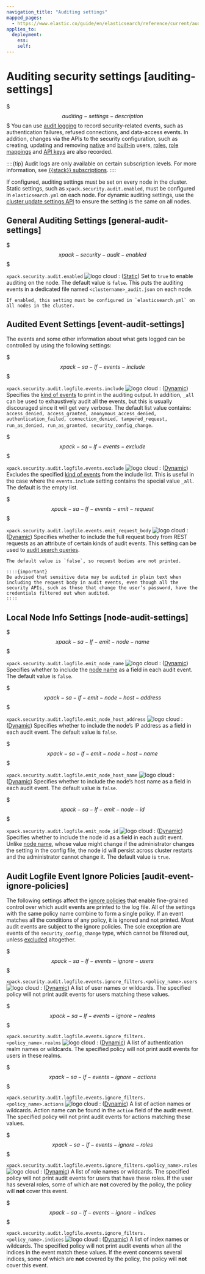 ```yaml
---
navigation_title: "Auditing settings"
mapped_pages:
  - https://www.elastic.co/guide/en/elasticsearch/reference/current/auditing-settings.html
applies_to:
  deployment:
    ess:
    self:
---
```


# Auditing security settings [auditing-settings]


$$$auditing-settings-description$$$
You can use [audit logging](docs-content://deploy-manage/security/logging-configuration/enabling-audit-logs.md) to record security-related events, such as authentication failures, refused connections, and data-access events. In addition, changes via the APIs to the security configuration, such as creating, updating and removing [native](docs-content://deploy-manage/users-roles/cluster-or-deployment-auth/native.md) and [built-in](docs-content://deploy-manage/users-roles/cluster-or-deployment-auth/built-in-users.md) users, [roles](https://www.elastic.co/docs/api/doc/elasticsearch/operation/operation-security-put-role), [role mappings](https://www.elastic.co/docs/api/doc/elasticsearch/operation/operation-security-put-role-mapping) and [API keys](https://www.elastic.co/docs/api/doc/elasticsearch/operation/operation-security-create-api-key) are also recorded.

::::{tip}
Audit logs are only available on certain subscription levels. For more information, see [{{stack}} subscriptions](https://www.elastic.co/subscriptions).
::::

If configured, auditing settings must be set on every node in the cluster. Static settings, such as `xpack.security.audit.enabled`, must be configured in `elasticsearch.yml` on each node. For dynamic auditing settings, use the [cluster update settings API](https://www.elastic.co/docs/api/doc/elasticsearch/operation/operation-cluster-put-settings) to ensure the setting is the same on all nodes.

## General Auditing Settings [general-audit-settings]

$$$xpack-security-audit-enabled$$$

`xpack.security.audit.enabled` ![logo cloud](https://doc-icons.s3.us-east-2.amazonaws.com/logo_cloud.svg "Supported on Elastic Cloud Hosted")
:   ([Static](docs-content://deploy-manage/stack-settings.md#static-cluster-setting)) Set to `true` to enable auditing on the node. The default value is `false`. This puts the auditing events in a dedicated file named `<clustername>_audit.json` on each node.

    If enabled, this setting must be configured in `elasticsearch.yml` on all nodes in the cluster.



## Audited Event Settings [event-audit-settings]

The events and some other information about what gets logged can be controlled by using the following settings:

$$$xpack-sa-lf-events-include$$$

`xpack.security.audit.logfile.events.include` ![logo cloud](https://doc-icons.s3.us-east-2.amazonaws.com/logo_cloud.svg "Supported on Elastic Cloud Hosted")
:   ([Dynamic](docs-content://deploy-manage/stack-settings.md#dynamic-cluster-setting)) Specifies the [kind of events](/reference/elasticsearch/elasticsearch-audit-events.md) to print in the auditing output. In addition, `_all` can be used to exhaustively audit all the events, but this is usually discouraged since it will get very verbose. The default list value contains: `access_denied, access_granted, anonymous_access_denied, authentication_failed, connection_denied, tampered_request, run_as_denied, run_as_granted, security_config_change`.

$$$xpack-sa-lf-events-exclude$$$

`xpack.security.audit.logfile.events.exclude` ![logo cloud](https://doc-icons.s3.us-east-2.amazonaws.com/logo_cloud.svg "Supported on Elastic Cloud Hosted")
:   ([Dynamic](docs-content://deploy-manage/stack-settings.md#dynamic-cluster-setting)) Excludes the specified [kind of events](/reference/elasticsearch/elasticsearch-audit-events.md) from the include list. This is useful in the case where the `events.include` setting contains the special value `_all`. The default is the empty list.

$$$xpack-sa-lf-events-emit-request$$$

`xpack.security.audit.logfile.events.emit_request_body` ![logo cloud](https://doc-icons.s3.us-east-2.amazonaws.com/logo_cloud.svg "Supported on Elastic Cloud Hosted")
:   ([Dynamic](docs-content://deploy-manage/stack-settings.md#dynamic-cluster-setting)) Specifies whether to include the full request body from REST requests as an attribute of certain kinds of audit events. This setting can be used to [audit search queries](docs-content://deploy-manage/security/logging-configuration/auditing-search-queries.md).

    The default value is `false`, so request bodies are not printed.

    ::::{important}
    Be advised that sensitive data may be audited in plain text when including the request body in audit events, even though all the security APIs, such as those that change the user’s password, have the credentials filtered out when audited.
    ::::



## Local Node Info Settings [node-audit-settings]

$$$xpack-sa-lf-emit-node-name$$$

`xpack.security.audit.logfile.emit_node_name` ![logo cloud](https://doc-icons.s3.us-east-2.amazonaws.com/logo_cloud.svg "Supported on Elastic Cloud Hosted")
:   ([Dynamic](docs-content://deploy-manage/stack-settings.md#dynamic-cluster-setting)) Specifies whether to include the [node name](docs-content://deploy-manage/deploy/self-managed/important-settings-configuration.md#node-name) as a field in each audit event. The default value is `false`.

$$$xpack-sa-lf-emit-node-host-address$$$

`xpack.security.audit.logfile.emit_node_host_address` ![logo cloud](https://doc-icons.s3.us-east-2.amazonaws.com/logo_cloud.svg "Supported on Elastic Cloud Hosted")
:   ([Dynamic](docs-content://deploy-manage/stack-settings.md#dynamic-cluster-setting)) Specifies whether to include the node’s IP address as a field in each audit event. The default value is `false`.

$$$xpack-sa-lf-emit-node-host-name$$$

`xpack.security.audit.logfile.emit_node_host_name` ![logo cloud](https://doc-icons.s3.us-east-2.amazonaws.com/logo_cloud.svg "Supported on Elastic Cloud Hosted")
:   ([Dynamic](docs-content://deploy-manage/stack-settings.md#dynamic-cluster-setting)) Specifies whether to include the node’s host name as a field in each audit event. The default value is `false`.

$$$xpack-sa-lf-emit-node-id$$$

`xpack.security.audit.logfile.emit_node_id` ![logo cloud](https://doc-icons.s3.us-east-2.amazonaws.com/logo_cloud.svg "Supported on Elastic Cloud Hosted")
:   ([Dynamic](docs-content://deploy-manage/stack-settings.md#dynamic-cluster-setting)) Specifies whether to include the node id as a field in each audit event. Unlike [node name](docs-content://deploy-manage/deploy/self-managed/important-settings-configuration.md#node-name), whose value might change if the administrator changes the setting in the config file, the node id will persist across cluster restarts and the administrator cannot change it. The default value is `true`.


## Audit Logfile Event Ignore Policies [audit-event-ignore-policies]

The following settings affect the [ignore policies](docs-content://deploy-manage/security/logging-configuration/logfile-audit-events-ignore-policies.md) that enable fine-grained control over which audit events are printed to the log file. All of the settings with the same policy name combine to form a single policy. If an event matches all the conditions of any policy, it is ignored and not printed. Most audit events are subject to the ignore policies. The sole exception are events of the `security_config_change` type, which cannot be filtered out, unless [excluded](#xpack-sa-lf-events-exclude) altogether.

$$$xpack-sa-lf-events-ignore-users$$$

`xpack.security.audit.logfile.events.ignore_filters.<policy_name>.users` ![logo cloud](https://doc-icons.s3.us-east-2.amazonaws.com/logo_cloud.svg "Supported on Elastic Cloud Hosted")
:   ([Dynamic](docs-content://deploy-manage/stack-settings.md#dynamic-cluster-setting)) A list of user names or wildcards. The specified policy will not print audit events for users matching these values.

$$$xpack-sa-lf-events-ignore-realms$$$

`xpack.security.audit.logfile.events.ignore_filters.<policy_name>.realms` ![logo cloud](https://doc-icons.s3.us-east-2.amazonaws.com/logo_cloud.svg "Supported on Elastic Cloud Hosted")
:   ([Dynamic](docs-content://deploy-manage/stack-settings.md#dynamic-cluster-setting)) A list of authentication realm names or wildcards. The specified policy will not print audit events for users in these realms.

$$$xpack-sa-lf-events-ignore-actions$$$

`xpack.security.audit.logfile.events.ignore_filters.<policy_name>.actions` ![logo cloud](https://doc-icons.s3.us-east-2.amazonaws.com/logo_cloud.svg "Supported on Elastic Cloud Hosted")
:   ([Dynamic](docs-content://deploy-manage/stack-settings.md#dynamic-cluster-setting)) A list of action names or wildcards. Action name can be found in the `action` field of the audit event. The specified policy will not print audit events for actions matching these values.

$$$xpack-sa-lf-events-ignore-roles$$$

`xpack.security.audit.logfile.events.ignore_filters.<policy_name>.roles` ![logo cloud](https://doc-icons.s3.us-east-2.amazonaws.com/logo_cloud.svg "Supported on Elastic Cloud Hosted")
:   ([Dynamic](docs-content://deploy-manage/stack-settings.md#dynamic-cluster-setting)) A list of role names or wildcards. The specified policy will not print audit events for users that have these roles. If the user has several roles, some of which are **not** covered by the policy, the policy will **not** cover this event.

$$$xpack-sa-lf-events-ignore-indices$$$

`xpack.security.audit.logfile.events.ignore_filters.<policy_name>.indices` ![logo cloud](https://doc-icons.s3.us-east-2.amazonaws.com/logo_cloud.svg "Supported on Elastic Cloud Hosted")
:   ([Dynamic](docs-content://deploy-manage/stack-settings.md#dynamic-cluster-setting)) A list of index names or wildcards. The specified policy will not print audit events when all the indices in the event match these values. If the event concerns several indices, some of which are **not** covered by the policy, the policy will **not** cover this event.


